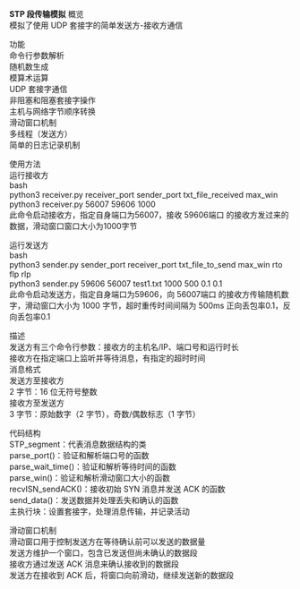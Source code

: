 **STP 段传输模拟**
概览  
模拟了使用 UDP 套接字的简单发送方-接收方通信  

功能  
命令行参数解析  
随机数生成  
模算术运算  
UDP 套接字通信  
非阻塞和阻塞套接字操作  
主机与网络字节顺序转换  
滑动窗口机制  
多线程（发送方）  
简单的日志记录机制  
  
使用方法  
运行接收方  
bash  
python3 receiver.py receiver_port sender_port txt_file_received max_win  
python3 receiver.py 56007 59606 1000  
此命令启动接收方，指定自身端口为56007，接收 59606端口 的接收方发过来的数据，滑动窗口窗口大小为1000字节  
  
运行发送方  
bash  
python3 sender.py sender_port receiver_port txt_file_to_send max_win rto flp rlp  
python3 sender.py 59606 56007 test1.txt 1000 500 0.1 0.1  
此命令启动发送方，指定自身端口为59606，向 56007端口 的接收方传输随机数字，滑动窗口大小为 1000 字节，超时重传时间间隔为 500ms 正向丢包率0.1，反向丢包率0.1  
  
描述  
发送方有三个命令行参数：接收方的主机名/IP、端口号和运行时长  
接收方在指定端口上监听并等待消息，有指定的超时时间  
消息格式  
发送方至接收方  
2 字节：16 位无符号整数  
接收方至发送方  
3 字节：原始数字（2 字节），奇数/偶数标志（1 字节）  
  
代码结构  
STP_segment：代表消息数据结构的类  
parse_port()：验证和解析端口号的函数  
parse_wait_time()：验证和解析等待时间的函数  
parse_win()：验证和解析滑动窗口大小的函数  
recvISN_sendACK()：接收初始 SYN 消息并发送 ACK 的函数  
send_data()：发送数据并处理丢失和确认的函数  
主执行块：设置套接字，处理消息传输，并记录活动  
  
滑动窗口机制  
滑动窗口用于控制发送方在等待确认前可以发送的数据量  
发送方维护一个窗口，包含已发送但尚未确认的数据段  
接收方通过发送 ACK 消息来确认接收到的数据段  
发送方在接收到 ACK 后，将窗口向前滑动，继续发送新的数据段  
